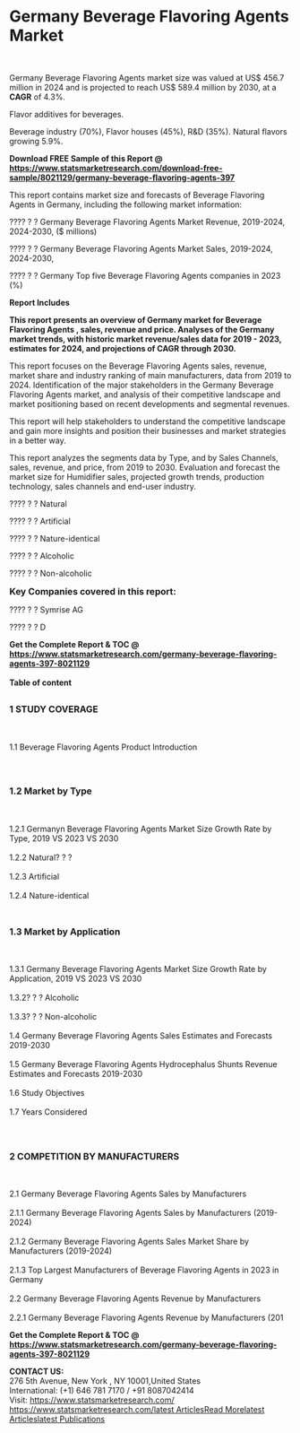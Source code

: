 <h1>Germany Beverage Flavoring Agents Market</h1><br/><p>Germany Beverage Flavoring Agents market size was valued at US$ 456.7 million in 2024 and is projected to reach US$ 589.4 million by 2030, at a <strong>CAGR</strong> of 4.3%.</p><p>Flavor additives for beverages.</p><p>Beverage industry (70%), Flavor houses (45%), R&D (35%). Natural flavors growing 5.9%.</p><p><strong>Download FREE Sample of this Report @ <a href="https://www.statsmarketresearch.com/download-free-sample/8021129/germany-beverage-flavoring-agents-397">https://www.statsmarketresearch.com/download-free-sample/8021129/germany-beverage-flavoring-agents-397</a></strong></p><p>This report contains market size and forecasts of Beverage Flavoring Agents in Germany, including the following market information:</p><p>???? ? ? Germany Beverage Flavoring Agents Market Revenue, 2019-2024, 2024-2030, ($ millions)</p><p>???? ? ? Germany Beverage Flavoring Agents Market Sales, 2019-2024, 2024-2030,</p><p>???? ? ? Germany Top five Beverage Flavoring Agents companies in 2023 (%)</p><p><strong>Report Includes</strong></p><p><strong>This report presents an overview of Germany market for Beverage Flavoring Agents , sales, revenue and price. Analyses of the Germany market trends, with historic market revenue/sales data for 2019 - 2023, estimates for 2024, and projections of <strong>CAGR</strong> through 2030.</strong></p><p>This report focuses on the Beverage Flavoring Agents sales, revenue, market share and industry ranking of main manufacturers, data from 2019 to 2024. Identification of the major stakeholders in the Germany Beverage Flavoring Agents market, and analysis of their competitive landscape and market positioning based on recent developments and segmental revenues.</p><p>This report will help stakeholders to understand the competitive landscape and gain more insights and position their businesses and market strategies in a better way.</p><p>This report analyzes the segments data by Type, and by Sales Channels, sales, revenue, and price, from 2019 to 2030. Evaluation and forecast the market size for Humidifier sales, projected growth trends, production technology, sales channels and end-user industry.</p><p>???? ? ? Natural</p><p>???? ? ? Artificial</p><p>???? ? ? Nature-identical</p><p>???? ? ? Alcoholic</p><p>???? ? ? Non-alcoholic</p><p><span style="font-size:16px"><strong>Key Companies covered in this report:</strong></span></p><p>???? ? ? Symrise AG</p><p>???? ? ? D</p><div><b>Get the Complete Report & TOC @ <a href="https://www.statsmarketresearch.com/germany-beverage-flavoring-agents-397-8021129">https://www.statsmarketresearch.com/germany-beverage-flavoring-agents-397-8021129</a></b></div><br><b>Table of content</b><p><h2><span style="font-size:16px"><strong>1 STUDY COVERAGE</strong></span></h2><br /><p>1.1 Beverage Flavoring Agents Product Introduction</p><br /><h2><span style="font-size:16px"><strong>1.2 Market by Type</strong></span></h2><br /><p>1.2.1 Germanyn Beverage Flavoring Agents Market Size Growth Rate by Type, 2019 VS 2023 VS 2030<br /><br />1.2.2 Natural? ? ? <br /><br />1.2.3 Artificial<br /><br />1.2.4 Nature-identical<br /><br /><h2><span style="font-size:16px"><strong>1.3 Market by Application</strong></span></h2><br /><p>1.3.1 Germany Beverage Flavoring Agents Market Size Growth Rate by Application, 2019 VS 2023 VS 2030<br /><br />1.3.2? ? ? Alcoholic<br /><br />1.3.3? ? ? Non-alcoholic<br /><br />1.4 Germany Beverage Flavoring Agents Sales Estimates and Forecasts 2019-2030<br /><br />1.5 Germany Beverage Flavoring Agents Hydrocephalus Shunts Revenue Estimates and Forecasts 2019-2030<br /><br />1.6 Study Objectives<br /><br />1.7 Years Considered</p><br /><h2><span style="font-size:16px"><strong>2 COMPETITION BY MANUFACTURERS</strong></span></h2><br /><p>2.1 Germany Beverage Flavoring Agents Sales by Manufacturers<br /><br />2.1.1 Germany Beverage Flavoring Agents Sales by Manufacturers (2019-2024)<br /><br />2.1.2 Germany Beverage Flavoring Agents Sales Market Share by Manufacturers (2019-2024)<br /><br />2.1.3 Top Largest Manufacturers of Beverage Flavoring Agents in 2023 in Germany<br /><br />2.2 Germany Beverage Flavoring Agents Revenue by Manufacturers<br /><br />2.2.1 Germany Beverage Flavoring Agents Revenue by Manufacturers (201<br><div><b>Get the Complete Report & TOC @ <a href="https://www.statsmarketresearch.com/germany-beverage-flavoring-agents-397-8021129">https://www.statsmarketresearch.com/germany-beverage-flavoring-agents-397-8021129</a></b></div></p> <b>CONTACT US:</b><br>276 5th Avenue, New York , NY 10001,United States<br>International: (+1) 646 781 7170 / +91 8087042414<br>Visit: <a href="https://www.statsmarketresearch.com/">https://www.statsmarketresearch.com/</a><br><a href="https://gyeongbokgung.com">https://www.statsmarketresearch.com/</a><a href="https://hallyeomaritime.com">latest Articles</a><a href="https://jingwansa.com">Read More</a><a href=https://nguoiviet.jp/">latest Articles</a><a href="https://www.intelmarketresearch.com/">latest Publications</a>